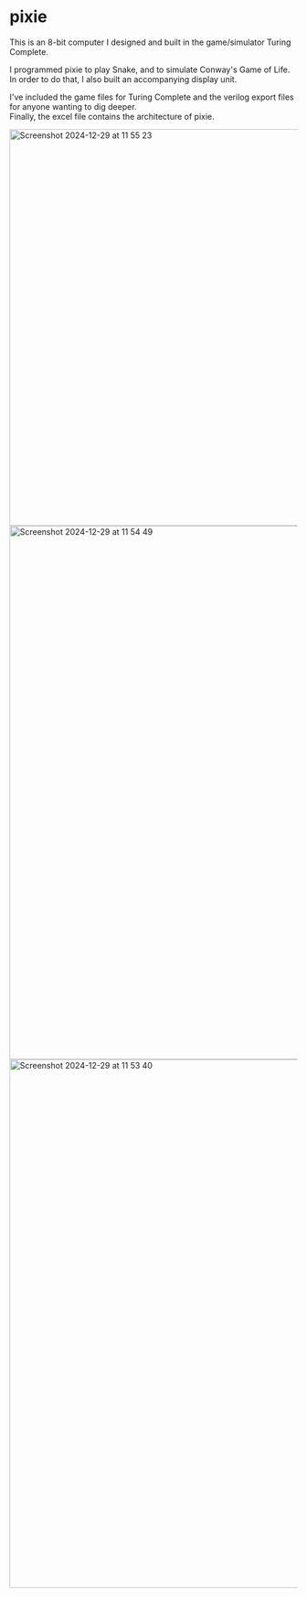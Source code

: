 # pixie

This is an 8-bit computer I designed and built in the game/simulator Turing Complete.  

I programmed pixie to play Snake, and to simulate Conway's Game of Life.
In order to do that, I also built an accompanying display unit.  

I've included the game files for Turing Complete and the verilog export files for anyone wanting to dig deeper.  
Finally, the excel file contains the architecture of pixie.  

<img width="694" alt="Screenshot 2024-12-29 at 11 55 23" src="https://github.com/user-attachments/assets/b10bb1de-61cd-46c7-a1d1-03b29c542810" />


<img width="934" alt="Screenshot 2024-12-29 at 11 54 49" src="https://github.com/user-attachments/assets/32a4a57a-7f86-4929-adf9-b0a6b0cdf3b1" />


<img width="925" alt="Screenshot 2024-12-29 at 11 53 40" src="https://github.com/user-attachments/assets/07e9879b-7536-4975-b601-dd0ebefff301" />
